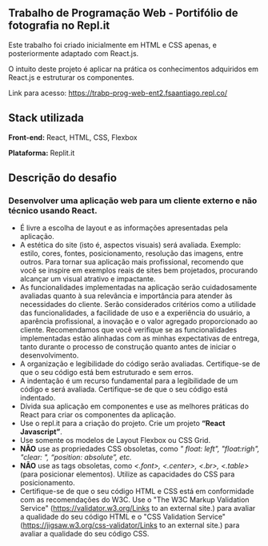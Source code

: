 
## Trabalho de Programação Web - Portifólio de fotografia no Repl.it

Este trabalho foi criado inicialmente em HTML e CSS apenas, e posteriormente adaptado com React.js.

O intuito deste projeto é aplicar na prática os conhecimentos adquiridos em React.js e estruturar os componentes.

Link para acesso: https://trabp-prog-web-ent2.fsaantiago.repl.co/

## Stack utilizada

**Front-end:** React, HTML, CSS, Flexbox

**Plataforma:** Replit.it

## Descrição do desafio

### Desenvolver uma aplicação web para um cliente externo e não técnico usando React.

- É livre a escolha de layout e as informações apresentadas pela aplicação.
- A estética do site (isto é, aspectos visuais) será avaliada. Exemplo: estilo, cores, fontes, posicionamento, resolução das imagens, entre outros. Para tornar sua aplicação mais profissional, recomendo que você se inspire em exemplos reais de sites bem projetados, procurando alcançar um visual atrativo e impactante.
- As funcionalidades implementadas na aplicação serão cuidadosamente avaliadas quanto à sua relevância e importância para atender às necessidades do cliente. Serão considerados critérios como a utilidade das funcionalidades, a facilidade de uso e a experiência do usuário, a aparência profissional, a inovação e o valor agregado proporcionado ao cliente. Recomendamos que você verifique se as funcionalidades implementadas estão alinhadas com as minhas expectativas de entrega, tanto durante o processo de construção quanto antes de iniciar o desenvolvimento.
- A organização e legibilidade do código serão avaliadas. Certifique-se de que o seu código está bem estruturado e sem erros.
- A indentação é um recurso fundamental para a legibilidade de um código e será avaliada. Certifique-se de que o seu código está indentado.
- Dívida sua aplicação em componentes e use as melhores práticas do React para criar os componentes da aplicação.
- Use o repl.it para a criação do projeto. Crie um projeto **“React Javascript”**.
- Use somente os modelos de Layout Flexbox ou CSS Grid.
- **NÃO** use as propriedades CSS obsoletas, como *" float: left", "float:righ", "clear: ", “position: absolute”, etc.*
- **NÃO** use as tags obsoletas, como *<.font>, <.center>, <.br>, <.table>*(para posicionar elementos). Utilize as capacidades do CSS para posicionamento.
- Certifique-se de que o seu código HTML e CSS está em conformidade com as recomendações do W3C. Use o "The W3C Markup Validation Service" (https://validator.w3.org/Links to an external site.) para avaliar a qualidade do seu código HTML e o "CSS Validation Service" (https://jigsaw.w3.org/css-validator/Links to an external site.) para avaliar a qualidade do seu código CSS.
